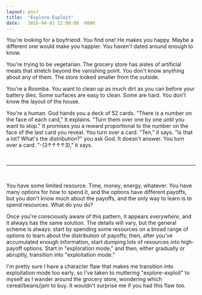 ```yaml
---
layout: post
title:  "Explore-Exploit"
date:   2016-04-01 12:00:00 -0800
---
```


You're looking for a boyfriend. You find one! He makes you happy. Maybe a different one would make you happier. You haven't dated around enough to know.

You're trying to be vegetarian. The grocery store has aisles of artificial meats that stretch beyond the vanishing point. You don't know anything about any of them. The store looked smaller from the outside.

You're a Roomba. You want to clean up as much dirt as you can before your battery dies. Some surfaces are easy to clean. Some are hard. You don't know the layout of the house.

You're a human. God hands you a deck of 52 cards. "There is a number on the face of each card," It explains. "Turn them over one by one until you want to stop." It promises you a reward proportional to the number on the face of the last card you reveal. You turn over a card. "Ten," it says. "Is that a lot? What's the distribution?" you ask God. It doesn't answer. You turn over a card. "-(3&uarr;&uarr;&uarr;&uarr;3)," it says.

<br/>
<hr/>
<br/>

You have some limited resource. Time, money, energy, whatever. You have many options for how to spend it, and the options have different payoffs, but you don't know much about the payoffs, and the only way to learn is to spend resources. What do you do?

Once you're consciously aware of this pattern, it appears *everywhere*, and it always has the same solution. The details will vary, but the general scheme is always: start by spending some resources on a broad range of options to learn about the distribution of payoffs; then, after you've accumulated enough information, start dumping lots of resources into high-payoff options. Start in "exploration mode," and then, either gradually or abruptly, transition into "exploitation mode."

I'm pretty sure I have a character flaw that makes me transition into exploitation mode too early, so I've taken to muttering "explore-exploit" to myself as I wander around the grocery store, wondering which cereal/beans/jam to buy. It wouldn't surprise me if you had this flaw too.
